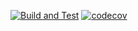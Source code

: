 [![Build and Test](https://github.com/Star-Academy/Summer1404-SE-Team03/actions/workflows/buildPipeline.yml/badge.svg?branch=Phase08)](https://github.com/Star-Academy/Summer1404-SE-Team03/actions/workflows/buildPipeline.yml)
[![codecov](https://codecov.io/gh/Star-Academy/Summer1404-SE-Team03/branch/Phase08/graph/badge.svg?token=7SI3N9O51S)](https://codecov.io/gh/Star-Academy/Summer1404-SE-Team03)
